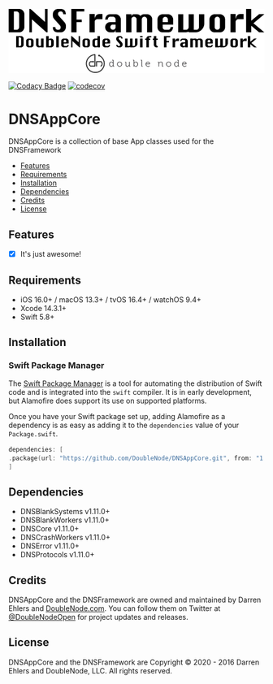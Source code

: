 ![DoubleNode Swift Framework](https://github.com/DoubleNode/DNSCore/raw/master/DNSFrameworkLogo.png)

[![Codacy Badge](https://api.codacy.com/project/badge/Grade/6f473642e4404426b55fda500602e662)](https://www.codacy.com?utm_source=github.com&amp;utm_medium=referral&amp;utm_content=DoubleNode/DNSCore&amp;utm_campaign=Badge_Grade)
[![codecov](https://codecov.io/gh/DoubleNode/DNSAppCore/branch/master/graph/badge.svg?token=NcFMBk0g9t)](https://codecov.io/gh/DoubleNode/DNSAppCore)

# DNSAppCore

DNSAppCore is a collection of base App classes used for the DNSFramework

-   [Features](#features)
-   [Requirements](#requirements)
-   [Installation](#installation)
-   [Dependencies](#dependencies)
-   [Credits](#credits)
-   [License](#license)

## Features

-   [x] It's just awesome!

## Requirements

-   iOS 16.0+ / macOS 13.3+ / tvOS 16.4+ / watchOS 9.4+
-   Xcode 14.3.1+
-   Swift 5.8+

## Installation

### Swift Package Manager

The [Swift Package Manager](https://swift.org/package-manager/) is a tool for automating the distribution of Swift code and is integrated into the `swift` compiler. It is in early development, but Alamofire does support its use on supported platforms.

Once you have your Swift package set up, adding Alamofire as a dependency is as easy as adding it to the `dependencies` value of your `Package.swift`.

```swift
dependencies: [
.package(url: "https://github.com/DoubleNode/DNSAppCore.git", from: "1.11.0")
]
```

## Dependencies

-   DNSBlankSystems v1.11.0+
-   DNSBlankWorkers v1.11.0+
-   DNSCore v1.11.0+
-   DNSCrashWorkers v1.11.0+
-   DNSError v1.11.0+
-   DNSProtocols v1.11.0+

## Credits

DNSAppCore and the DNSFramework are owned and maintained by Darren Ehlers and [DoubleNode.com](http://doublenode.com). You can follow them on Twitter at [@DoubleNodeOpen](https://twitter.com/DoubleNodeOpen) for project updates and releases.

## License

DNSAppCore and the DNSFramework are Copyright © 2020 - 2016 Darren Ehlers and DoubleNode, LLC. All rights reserved.
